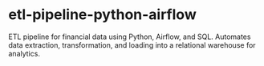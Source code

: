 # etl-pipeline-python-airflow
ETL pipeline for financial data using Python, Airflow, and SQL. Automates data extraction, transformation, and loading into a relational warehouse for analytics.
